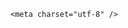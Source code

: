 <!DOCTYPE html>
<html lang="zh-CN">

<head>
    
<title>长沙农村一代孕窝点被查，为何近年来代孕屡禁不止？如何才能更加有效、合理监管？_腾讯新闻</title>
<meta name="keywords" content="代孕,长沙,湖南,宝宝">
<meta name="description" content="大象新闻记者近日，大象新闻记者联合知名打拐志愿者上官正义在湖南省长沙市蹲守多处非法代孕场所。5月12日中午14时许，记者向相关部门举报后，跟随开福区卫生健康局、当地公安及市场监督管理局执法人员进入一处位于开福区绿城春晓苑的非法代孕的别墅内。当执法人员进入别墅时，有四五个工作人员已经逃离，还有几个参与代孕...">
<meta name="author" content="腾讯网">
<meta name="copyright" content="Copyright 1998 - 2025 Tencent. All Rights Reserved">
<meta property="og:type" content="news" />

<meta property="og:title" content="长沙农村一代孕窝点被查，为何近年来代孕屡禁不止？如何才能更加有效、合理监管？_腾讯新闻" />
<meta property="og:description" content="大象新闻记者近日，大象新闻记者联合知名打拐志愿者上官正义在湖南省长沙市蹲守多处非法代孕场所。5月12日中午14时许，记者向相关部门举报后，跟随开福区卫生健康局、当地公安及市场监督管理局执法人员进入一处位于开福区绿城春晓苑的非法代孕的别墅内。当执法人员进入别墅时，有四五个工作人员已经逃离，还有几个参与代孕..." />
<meta property="og:url" content="https://news.qq.com/rain/a/20250513Q01MFH00" />
<meta property="og:image" content="https://inews.gtimg.com/news_ls/OWpZD-pP6nPDzdnm9C2xhLcDE5T0EyOUsji1MNV-BY5OsAA_640330/0" />
<meta property="article:author" content="" />
<meta property="article:published_time" content="2025-05-13 11:34:48" />
<meta property="category" content="" />

    <meta charset="utf-8" />
<meta http-equiv="X-UA-Compatible" content="IE=Edge" />
<meta name="viewport" content="width=device-width, initial-scale=1, shrink-to-fit=no" />
<link rel="dns-prefetch" href="mat1.gtimg.com">
<link rel="dns-prefetch" href="i.news.qq.com">
<link rel="shortcut icon" href="https://mat1.gtimg.com/qqcdn/qqindex2021/favicon.ico">
<script nomodule="true" src="https://mat1.gtimg.com/qqcdn/qqindex2021/common-static/20240515201444/core3-37-1.min.js"></script>
<script>
  try {
    if (!window.IntersectionObserver) {
      var observerScript = document.createElement('script');
      observerScript.src = "https://mat1.gtimg.com/qqcdn/qqindex2021/common-static/20241024141058/intersection-observer-polyfill.js";
      document.head.appendChild(observerScript);
    }
  } catch (error) {}
</script>

<script>
  try {
    if (!Element.prototype.scrollTo) {
      var scrollScript = document.createElement('script');
      scrollScript.src = "https://mat1.gtimg.com/qqcdn/qqindex2021/common-static/20241025153001/scroll-behavior-polyfill.js";
      document.head.appendChild(scrollScript);
    }
  } catch (error) {}
</script>
<script>
  try {
    if ('scrollRestoration' in window.history) {
      window.history.scrollRestoration = 'manual';
    }
    window.isPcClient = Boolean(window.electron) && (
      window.navigator.userAgent.indexOf('pc-client') > 0 ||
      window.navigator.userAgent.indexOf('TencentNews') > 0
    );
  } catch {}
</script>
<script>
  try {
    if (window.isPcClient) {
      var bodyStyle = document.createElement('style');
      bodyStyle.innerText = 'body{ zoom: 0.95 }';
      document.head.appendChild(bodyStyle);
    }
  } catch {}
</script>
<script>
  window.DATA = {"abstract":"","content_words_num":34,"emojiSwitch":1,"ret":0,"self_declare":{"declare":"个人观点，仅供参考"},"time":"2025-05-13 07:54:34","categoryrray":{"category_id":"229","sub_category_id":"2044"},"disableDeclare":1,"surl":"https://view.inews.qq.com/a/20250513Q01MFH00","title":"长沙农村一代孕窝点被查，为何近年来代孕屡禁不止？如何才能更加有效、合理监管？","all_long_pic":1,"copyright_wording_share":"免责声明","extra_property":{"FeedbackDetailDisableInsert":1,"zanSkinType":""},"id":"20250513Q01MFH00","news_app_recommend_status":4,"question_id":"","answer_num":2,"url":"https://view.inews.qq.com/a/20250513Q01MFH00","adInfo":{"openAds":1,"openAdsComment":1,"openAdsPhotos":1,"openAdsText":1,"openRelatedNewsAd":1},"ai_switch":true,"card":{"desc":"腾讯新闻问答课代表，结合当下热点新闻和网友热议，发现好问题，期待好回答。","uin":"ecbe89d289b6198c7996f16538ebc224f9","vip_place":"left","vip_type":"30012","cpLevel":2,"update_frequency":"1970-01-01 08:00:00","chlid":"22983986","chlname":"问答课代表","icon":"https://inews.gtimg.com/om_ls/OPBO91JgEbYG-O62jC2hCRA_yoydsA8oEANb87pxgNxKgAA_200200/0","msgEntry":1,"vip_icon_night":"http://inews.gtimg.com/newsapp_ls/0/14876052067/0","vip_desc":"腾讯新闻问答课代表官方账号","vip_icon":"http://inews.gtimg.com/newsapp_ls/0/14876051701/0","vip_type_new":"30012","suid":"8QMc339d5IQeuTzY5QN3","liveInfo":{}},"closeCommentBanner":0,"iNewsRecommendLevel":1,"isSensitive":0,"shareDesc":"腾讯新闻","article_category":"229","content":null,"emojiRelatedSwitch":1,"enableDiffusion":1,"questionInfo":{"longtitle":"长沙农村一代孕窝点被查，为何近年来代孕屡禁不止？如何才能更加有效、合理监管？","question_short_title":"长沙农村一代孕窝点被查，为何近年来代孕屡禁不止？如何才能更加有效、合理监管？","relate_extend_infos":[{"longtitle":"又一代孕机构被查！工作人员翻墙逃走，女子被麻醉躺在手术台","picShowType":"90092","thumbnails_qqnews":["https://inews.gtimg.com/news_ls/OHGbTVVpevjxuCeo_UMDI4RulgTxVicfYylUU5PQltb1EAA_294195/0"],"title":"又一代孕机构被查！工作人员翻墙逃走，女子被麻醉躺在手术台","url":"https://view.inews.qq.com/a/20250512A05XN400","abstract":"大象新闻记者近日，大象新闻记者联合知名打拐志愿者上官正义在湖南省长沙市蹲守多处非法代孕场所。5月12日中午14时许，记者向相关部门举报后，跟随开福区卫生健康局、当地公安及市场监督管理局执法人员进入一处位于开福区绿城春晓苑的非法代孕的别墅内。当执法人员进入别墅时，有四五个工作人员已经逃离，还有几个参与代孕...","articletype":"0","id":"20250512A05XN400"}],"thumbnails_qqnews":["https://inews.gtimg.com/om_ls/OdjAOM39G4ueRL8jAIj_G7qbpQWg36rNJLvrzXtykIfGEAA_294195/0"],"title":"长沙农村一代孕窝点被查，为何近年来代孕屡禁不止？如何才能更加有效、合理监管？","url":"http://view.inews.qq.com/a/20250513Q01MFH00","abstract":"","id":"20250513Q01MFH00"},"relate_extend_infos":{"imgURLSmall":"https://inews.gtimg.com/news_ls/OHGbTVVpevjxuCeo_UMDI4RulgTxVicfYylUU5PQltb1EAA_150120/0","longTitle":"又一代孕机构被查！工作人员翻墙逃走，女子被麻醉躺在手术台","title":"又一代孕机构被查！工作人员翻墙逃走，女子被麻醉躺在手术台","url":"http://view.inews.qq.com/a/20250512A05XN400","abstract":"大象新闻记者近日，大象新闻记者联合知名打拐志愿者上官正义在湖南省长沙市蹲守多处非法代孕场所。5月12日中午14时许，记者向相关部门举报后，跟随开福区卫生健康局、当地公安及市场监督管理局执法人员进入一处位于开福区绿城春晓苑的非法代孕的别墅内。当执法人员进入别墅时，有四五个工作人员已经逃离，还有几个参与代孕...","id":"20250512A05XN400","imgURL":"https://inews.gtimg.com/news_ls/OHGbTVVpevjxuCeo_UMDI4RulgTxVicfYylUU5PQltb1EAA_640330/0"},"commentid":"","copyright_share":"本文来自腾讯新闻客户端创作者，不代表腾讯新闻的观点和立场。","forbidCommentUpDown":0,"safe_cntl":{"close_global_news_sis":0,"close_share_pull":0,"emoticon_comment_mode":0,"close_all_emoticon_comment":0,"close_all_favorite":0,"close_all_rel":0,"close_all_ad":0,"close_comment_dislike":0,"close_relate_thing":0},"shareImg":"https://inews.gtimg.com/om_ls/OdjAOM39G4ueRL8jAIj_G7qbpQWg36rNJLvrzXtykIfGEAA_870492/0","FadCid":"","channelEntryJumpType":1,"is_deleted":0,"news_update_time":1747107345,"already_answer":false,"remarks":"","attribute":{},"atype":232,"detail_entry":{"is_orignal":1,"orignal_entry":1},"final_declare":["个人观点，仅供参考"],"intro":"","likeInfo":0,"cms_id":"20250513Q01MFH00","articleId":"20250513Q020N300","article_type":232,"tags":"","desc":"大象新闻记者近日，大象新闻记者联合知名打拐志愿者上官正义在湖南省长沙市蹲守多处非法代孕场所。5月12日中午14时许，记者向相关部门举报后，跟随开福区卫生健康局、当地公安及市场监督管理局执法人员进入一处位于开福区绿城春晓苑的非法代孕的别墅内。当执法人员进入别墅时，有四五个工作人员已经逃离，还有几个参与代孕...","videoArr":[]};
</script>
<script>
  window.channelInfo = {"channelConfig":{"channelNav":[{"_auto_id":"1","active_alien_img":"","alien_img":"","channel_id":"news_news_home","is_local":"0","link":"https://www.qq.com","name_cn":"首页","name_en":"home"},{"_auto_id":"2","active_alien_img":"","alien_img":"","channel_id":"news_news_top","is_local":"0","link":"","name_cn":"要闻","name_en":"news"},{"_auto_id":"4","active_alien_img":"","alien_img":"","channel_id":"news_news_bj","is_local":"1","link":"","name_cn":"北京","name_en":"bj"},{"_auto_id":"5","active_alien_img":"","alien_img":"","channel_id":"news_news_finance","is_local":"0","link":"","name_cn":"财经","name_en":"finance"},{"_auto_id":"6","active_alien_img":"","alien_img":"","channel_id":"news_news_tech","is_local":"0","link":"","name_cn":"科技","name_en":"tech"},{"_auto_id":"7","active_alien_img":"","alien_img":"","channel_id":"tv","is_local":"0","link":"https://v.qq.com/channel/tv/?ptag=qqnews","name_cn":"电视剧","name_en":"tv"},{"_auto_id":"8","active_alien_img":"","alien_img":"","channel_id":"news_news_qa","is_local":"0","link":"","name_cn":"热问","name_en":"qa"},{"_auto_id":"9","active_alien_img":"","alien_img":"","channel_id":"news_news_ent","is_local":"0","link":"","name_cn":"娱乐","name_en":"ent"},{"_auto_id":"10","active_alien_img":"","alien_img":"","channel_id":"variety","is_local":"0","link":"https://v.qq.com/channel/variety/?ptag=qqnews","name_cn":"综艺","name_en":"variety"},{"_auto_id":"11","active_alien_img":"","alien_img":"","channel_id":"news_news_sports","is_local":"0","link":"","name_cn":"体育","name_en":"sports"},{"_auto_id":"13","active_alien_img":"","alien_img":"","channel_id":"news_news_nba","is_local":"0","link":"","name_cn":"NBA","name_en":"nba"},{"_auto_id":"14","active_alien_img":"","alien_img":"","channel_id":"news_news_world","is_local":"0","link":"","name_cn":"国际","name_en":"world"},{"_auto_id":"15","active_alien_img":"","alien_img":"","channel_id":"news_news_mil","is_local":"0","link":"","name_cn":"军事","name_en":"milite"},{"_auto_id":"16","active_alien_img":"","alien_img":"","channel_id":"news_news_auto","is_local":"0","link":"","name_cn":"汽车","name_en":"auto"},{"_auto_id":"17","active_alien_img":"","alien_img":"","channel_id":"news_news_house","is_local":"0","link":"","name_cn":"房产","name_en":"house"},{"_auto_id":"18","active_alien_img":"","alien_img":"","channel_id":"news_news_edu","is_local":"0","link":"","name_cn":"教育","name_en":"edu"},{"_auto_id":"19","active_alien_img":"","alien_img":"","channel_id":"news_news_antip","is_local":"0","link":"","name_cn":"健康","name_en":"health"},{"_auto_id":"20","active_alien_img":"","alien_img":"","channel_id":"news_news_video","is_local":"0","link":"","name_cn":"视频","name_en":"video"},{"_auto_id":"21","active_alien_img":"","alien_img":"","channel_id":"news_news_game","is_local":"0","link":"","name_cn":"游戏","name_en":"games"},{"_auto_id":"22","active_alien_img":"","alien_img":"","channel_id":"news_news_nchupin","is_local":"0","link":"","name_cn":"眼界","name_en":"chupin"},{"_auto_id":"24","active_alien_img":"","alien_img":"","channel_id":"news_news_football","is_local":"0","link":"","name_cn":"足球","name_en":"football"},{"_auto_id":"25","active_alien_img":"","alien_img":"","channel_id":"news_news_kepu","is_local":"0","link":"","name_cn":"科学","name_en":"kepu"},{"_auto_id":"26","active_alien_img":"","alien_img":"","channel_id":"news_news_digi","is_local":"0","link":"","name_cn":"数码","name_en":"digi"},{"_auto_id":"28","active_alien_img":"","alien_img":"","channel_id":"ymzx","is_local":"0","link":"https://gamer.qq.com/v2/cloudgame/game/96897?ichannel=txxwpc0Ftxxwpc1","name_cn":"元梦之星","name_en":"news_news_ymzx"},{"_auto_id":"31","active_alien_img":"","alien_img":"","channel_id":"movie","is_local":"0","link":"https://v.qq.com/channel/movie/?ptag=qqnews","name_cn":"电影","name_en":"movie"},{"_auto_id":"32","active_alien_img":"","alien_img":"","channel_id":"news_news_esport","is_local":"0","link":"","name_cn":"电竞","name_en":"esport"},{"_auto_id":"34","active_alien_img":"","alien_img":"","channel_id":"news_news_history","is_local":"0","link":"","name_cn":"历史","name_en":"history"},{"_auto_id":"35","active_alien_img":"","alien_img":"","channel_id":"news_news_baby","is_local":"0","link":"","name_cn":"育儿","name_en":"baby"},{"_auto_id":"36","active_alien_img":"","alien_img":"","channel_id":"hbjy","is_local":"0","link":"https://gp.qq.com/act/a20250421mnqlx/news.shtml","name_cn":"和平精英","name_en":"news_news_hbjy"},{"_auto_id":"37","active_alien_img":"","alien_img":"","channel_id":"cloud_gamer","is_local":"0","link":"https://gamer.qq.com/?ichannel=txxwpc0Ftxxwpc1","name_cn":"云游戏","name_en":"cloud_gamer"},{"_auto_id":"38","active_alien_img":"","alien_img":"","channel_id":"news_news_lic","is_local":"0","link":"","name_cn":"理财","name_en":"finance_licai"},{"_auto_id":"39","active_alien_img":"","alien_img":"","channel_id":"news_news_istock","is_local":"0","link":"","name_cn":"股票","name_en":"finance_stock"},{"_auto_id":"40","active_alien_img":"","alien_img":"","channel_id":"ren_min_shi_pin","is_local":"0","link":"https://news.qq.com/omn/author/8QMd3Hld74cbujbY?tab=om_video","name_cn":"人民视频","name_en":"ren_min_shi_pin"},{"_auto_id":"41","active_alien_img":"","alien_img":"","channel_id":"news_news_weather","is_local":"0","link":"https://tianqi.qq.com/index.htm","name_cn":"天气","name_en":"weather"}]}};
</script>
<script>
  window.articleConfig = {"rightConfig":[{"_auto_id":"1","category_key":"default","modules":"{\"moduleList\":[{\"title\":\"精选视频\",\"id\":\"video_album\",\"videoType\":\"tag\",\"videoId\":\"aUepxrtchGM=\"},{\"title\":\"下载条\",\"id\":\"download_banner\",\"isSticky\":1},{\"title\":\"热点榜\",\"id\":\"hot_rank_list\",\"isSticky\":1},{\"title\":\"广告推广\",\"id\":\"ssp_ad_module\",\"category\":\"ad_ssp\",\"loid\":\"109\",\"isSticky\":1}]}"}],"tonglanAdConfig":[],"bottomConfig":[],"videoAdConfig":[],"rightGameConfig":[]};
</script>
<script src="https://mat1.gtimg.com/www/js/emonitor/custom_ed041a23.js" charset="utf-8"></script>
<script>
  try {
    window.emonitorIns = emonitor.create({
      name: 'newsqq_quesionArticle',
      atta: {
        name: 'newsqq',
      },
      mode: '007',
    });
  } catch (err) {
    console.warn(err);
  }
</script>
<link href="https://mat1.gtimg.com/qqcdn/qqindex2021/common-static/hel/qqnews-pc-dc_20250509063039/static/css/qa.css" rel="stylesheet">

<script>window.__HEL_PRESET_META__={"qqnews-pc-components":{"app":{"id":1366,"name":"qqnews-pc-components","app_group_name":"qqnews-pc-components","proj_ver":{"map":{},"utime":0},"online_version":"qqnews-pc-components_20250306025658","build_version":"qqnews-pc-components_20250512030958","update_at":"2025-05-12T07:10:51.000Z","desc":"set by [init], from container [formal.pc.dc.tj100956] worker [1]"},"version":{"sub_app_name":"qqnews-pc-components","sub_app_version":"qqnews-pc-components_20250512030958","src_map":{"webDirPath":"https://mat1.gtimg.com/qqcdn/qqindex2021/common-static/hel/qqnews-pc-components_20250512030958","htmlIndexSrc":"https://mat1.gtimg.com/qqcdn/qqindex2021/common-static/hel/qqnews-pc-components_20250512030958/index.html","extractMode":"all","iframeSrc":"","chunkCssSrcList":["https://mat1.gtimg.com/qqcdn/qqindex2021/common-static/hel/qqnews-pc-components_20250512030958/static/css/index.css"],"chunkJsSrcList":["https://mat1.gtimg.com/qqcdn/qqindex2021/common-static/hel/qqnews-pc-components_20250512030958/static/js/index.js"],"staticCssSrcList":[],"staticJsSrcList":["https://mat1.gtimg.com/qqcdn/qqindex2021/static/20231212123233/react.production.min.js","https://mat1.gtimg.com/qqcdn/qqindex2021/static/20231212123233/react-dom.production.min.js","https://mat1.gtimg.com/qqcdn/qqindex2021/common-static/hel/hel-base-v16.js"],"relativeCssSrcList":[],"relativeJsSrcList":[],"privCssSrcList":[],"srvModSrcList":[],"headAssetList":[{"tag":"staticScript","append":false,"attrs":{"src":"https://mat1.gtimg.com/qqcdn/qqindex2021/static/20231212123233/react.production.min.js"}},{"tag":"staticScript","append":false,"attrs":{"src":"https://mat1.gtimg.com/qqcdn/qqindex2021/static/20231212123233/react-dom.production.min.js"}},{"tag":"staticScript","append":false,"attrs":{"src":"https://mat1.gtimg.com/qqcdn/qqindex2021/common-static/hel/hel-base-v16.js"}},{"tag":"script","append":true,"attrs":{"src":"https://mat1.gtimg.com/qqcdn/qqindex2021/common-static/hel/qqnews-pc-components_20250512030958/static/js/index.js","defer":""}},{"tag":"link","append":true,"attrs":{"href":"https://mat1.gtimg.com/qqcdn/qqindex2021/common-static/hel/qqnews-pc-components_20250512030958/static/css/index.css","rel":"stylesheet"}}],"bodyAssetList":[]},"update_at":"2025-05-12T07:10:50.000Z","create_at":"2025-05-12T07:10:50.000Z","_worker_id":"1","_is_backup":true}}}</script>
<script>window.__VIEW_PATH__="question.ejs";</script>
</head>

<body id="dc-question-body">
  <div id="root"></div>
    <iframe style="display: none;" src="https://i.news.qq.com/web_backend/getWebPacUid"></iframe>
<script src="https://mat1.gtimg.com/qqcdn/qqindex2021/common-static/20240805160928/react.production.min.js"></script>
<script src="https://mat1.gtimg.com/qqcdn/qqindex2021/common-static/20240805160928/react-dom.production.min.js"></script>
<script src="https://mat1.gtimg.com/qqcdn/qqindex2021/common-static/20241018171503/universal-report.min.js"></script>
<script defer type="text/javascript" src="https://mat1.gtimg.com/qqcdn/qqindex2021/libs/barrier/aria.js?appid=9327b8b06379d9d1728bbfbe2025ef9c" charset="utf-8"></script>
<script defer src="https://t.captcha.qq.com/TCaptcha.js"></script>
<script>document.cookie="hel_err=;path=/;";</script>
<script src="https://mat1.gtimg.com/qqcdn/qqindex2021/common-static/hel/hel-base-v16.js"></script>
<script src="https://mat1.gtimg.com/qqcdn/qqindex2021/common-static/hel/qqnews-pc-hel-entry_20250117174052/static/js/index.js"></script>
<link rel="preload" href="https://mat1.gtimg.com/qqcdn/qqindex2021/common-static/hel/qqnews-pc-dc_20250509063039/static/js/qa.js" as="script">
<link rel="preload" href="https://mat1.gtimg.com/qqcdn/qqindex2021/common-static/hel/qqnews-pc-components_20250512030958/static/js/index.js" as="script">
<script>window.loadProject("https://mat1.gtimg.com/qqcdn/qqindex2021/common-static/hel/qqnews-pc-dc_20250509063039/static/js/qa.js");</script>
<iframe id="videoFrame" style="display: none;" src="https://video.qq.com/cookie/sync_qqnews.html"></iframe>
</body>

</html>
